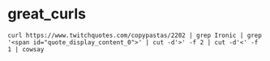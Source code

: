 # great_curls

```shell
curl https://www.twitchquotes.com/copypastas/2202 | grep Ironic | grep '<span id="quote_display_content_0">' | cut -d'>' -f 2 | cut -d'<' -f 1 | cowsay
```
